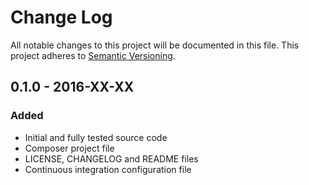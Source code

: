 # Change Log
All notable changes to this project will be documented in this file. This project adheres to [Semantic Versioning](http://semver.org/).

## 0.1.0 - 2016-XX-XX
### Added
- Initial and fully tested source code
- Composer project file
- LICENSE, CHANGELOG and README files
- Continuous integration configuration file
